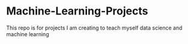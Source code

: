 # Machine-Learning-Projects
This repo is for projects I am creating to teach myself data science and machine learning
